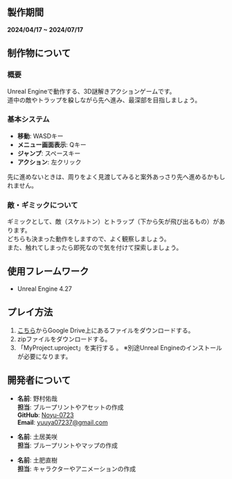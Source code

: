 ## 製作期間
**2024/04/17 ~ 2024/07/17**

## 制作物について
### 概要
Unreal Engineで動作する、3D謎解きアクションゲームです。  
道中の敵やトラップを躱しながら先へ進み、最深部を目指しましょう。

### 基本システム
- **移動**: WASDキー  
- **メニュー画面表示**: Qキー  
- **ジャンプ**: スペースキー  
- **アクション**: 左クリック

先に進めないときは、周りをよく見渡してみると案外あっさり先へ進めるかもしれません。

### 敵・ギミックについて
ギミックとして、敵（スケルトン）とトラップ（下から矢が飛び出るもの）があります。  
どちらも決まった動作をしますので、よく観察しましょう。  
また、触れてしまったら即死なので気を付けて探索しましょう。

## 使用フレームワーク
- Unreal Engine 4.27

## プレイ方法
1. [こちら](https://drive.google.com/file/d/1EwJ_rjkhdFZol8wbPh3WoPVgfjSBuMju/view?usp=drive_link)からGoogle Drive上にあるファイルをダウンロードする。
2. zipファイルをダウンロードする。
3. 「MyProject.uproject」を実行する 。 
   ※別途Unreal Engineのインストールが必要になります。

## 開発者について
- **名前**: 野村佑哉  
  **担当**: ブループリントやアセットの作成  
  **GitHub**: [Noyu-0723](https://github.com/Noyu-0723)  
  **Email**: yuuya07237@gmail.com

- **名前**: 土居美咲  
  **担当**: ブループリントやマップの作成

- **名前**: 土肥直樹  
  **担当**: キャラクターやアニメーションの作成

